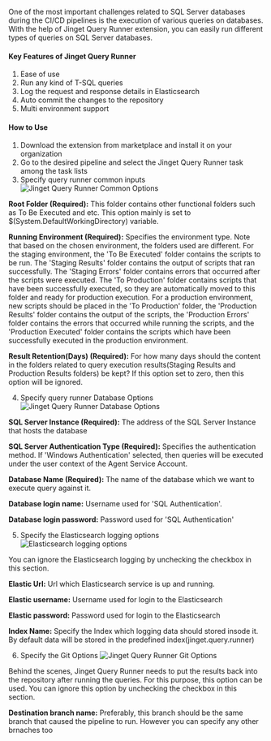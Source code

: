 One of the most important challenges related to SQL Server databases during the CI/CD pipelines is the execution of various queries on databases. With the help of Jinget Query Runner extension, you can easily run different types of queries on SQL Server databases.

#### Key Features of Jinget Query Runner

1. Ease of use
2. Run any kind of T-SQL queries
3. Log the request and response details in Elasticsearch
4. Auto commit the changes to the repository
5. Multi environment support

#### How to Use
1. Download the extension from marketplace and install it on your organization
2. Go to the desired pipeline and select the Jinget Query Runner task among the task lists
3. Specify query runner common inputs
![Jinget Query Runner Common Options](http://jinget.ir/wp-content/uploads/2023/06/1-1.png "Jinget Query Runner Common Options")

**Root Folder (Required):** This folder contains other functional folders such as To Be Executed and etc. This option mainly is set to $(System.DefaultWorkingDirectory) variable.

**Running Environment (Required):** Specifies the environment type. Note that based on the chosen environment, the folders used are different. For the staging environment, the 'To Be Executed' folder contains the scripts to be run. The 'Staging Results' folder contains the output of scripts that ran successfully. The 'Staging Errors' folder contains errors that occurred after the scripts were executed. The 'To Production' folder contains scripts that have been successfully executed, so they are automatically moved to this folder and ready for production execution. For a production environment, new scripts should be placed in the 'To Production' folder, the 'Production Results' folder contains the output of the scripts, the 'Production Errors' folder contains the errors that occurred while running the scripts, and the 'Production Executed' folder contains the scripts which have been successfully executed in the production environment.

**Result Retention(Days) (Required):** For how many days should the content in the folders related to query execution results(Staging Results and Production Results folders) be kept? If this option set to zero, then this option will be ignored.

4. Specify query runner Database Options
![Jinget Query Runner Database Options](http://jinget.ir/wp-content/uploads/2023/06/2-2.png "Jinget Query Runner Database Options")

**SQL Server Instance (Required):** The address of the SQL Server Instance that hosts the database

**SQL Server Authentication Type (Required):** Specifies the authentication method. If 'Windows Authentication' selected, then queries will be executed under the user context of the Agent Service Account.

**Database Name (Required):** The name of the database which we want to execute query against it. 

**Database login name:** Username used for 'SQL Authentication'.

**Database login password:** Password used for 'SQL Authentication'

5. Specify the Elasticsearch logging options
![Elasticsearch logging options](http://jinget.ir/wp-content/uploads/2023/06/3.png "Elasticsearch logging options")

You can ignore the Elasticsearch logging by unchecking the checkbox in this section.

**Elastic Url:** Url which Elasticsearch service is up and running.

**Elastic username:** Username used for login to the Elasticsearch

**Elastic password:** Password used for login to the Elasticsearch

**Index Name:** Specify the Index which logging data should stored insode it. By default data will be stored in the predefined index(jinget.query.runner)

6. Specify the Git Options
![Jinget Query Runner Git Options](http://jinget.ir/wp-content/uploads/2023/06/4.png "Jinget Query Runner Git Options")

Behind the scenes, Jinget Query Runner needs to put the results back into the repository after running the queries. For this purpose, this option can be used. You can ignore this option by unchecking the checkbox in this section.

**Destination branch name:** Preferably, this branch should be the same branch that caused the pipeline to run. However you can specify any other brnaches too